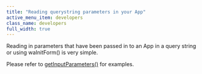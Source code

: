 ```yaml
---
title: "Reading querystring parameters in your App"
active_menu_item: developers
class_name: developers
full_width: true
---
```



Reading in parameters that have been passed in to an App in a query string or using waInitForm() is very simple.

Please refer to [getInputParameters()](/developers/documentation/scripting-apis/client-api/app-functions/getinputparameter) for examples.

